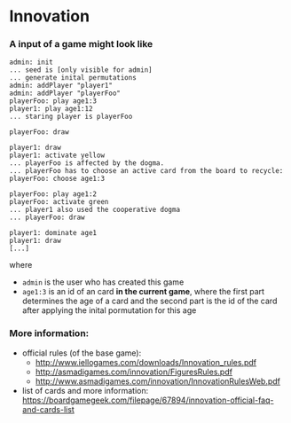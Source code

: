 # Innovation

### A input of a game might look like

```
admin: init
... seed is [only visible for admin]
... generate inital permutations
admin: addPlayer "player1"
admin: addPlayer "playerFoo"
playerFoo: play age1:3
player1: play age1:12
... staring player is playerFoo

playerFoo: draw

player1: draw
player1: activate yellow
... playerFoo is affected by the dogma.
... playerFoo has to choose an active card from the board to recycle:
playerFoo: choose age1:3

playerFoo: play age1:2
playerFoo: activate green
... player1 also used the cooperative dogma
... playerFoo: draw

player1: dominate age1
player1: draw
[...]
```

where
- `admin` is the user who has created this game
- `age1:3` is an id of an card **in the current game**, where the first part
  determines the age of a card and the second part is the id of the card after
  applying the inital pormutation for this age

### More information:
- official rules (of the base game):
  - http://www.iellogames.com/downloads/Innovation_rules.pdf
  - http://asmadigames.com/innovation/FiguresRules.pdf
  - http://www.asmadigames.com/innovation/InnovationRulesWeb.pdf
- list of cards and more information: https://boardgamegeek.com/filepage/67894/innovation-official-faq-and-cards-list
